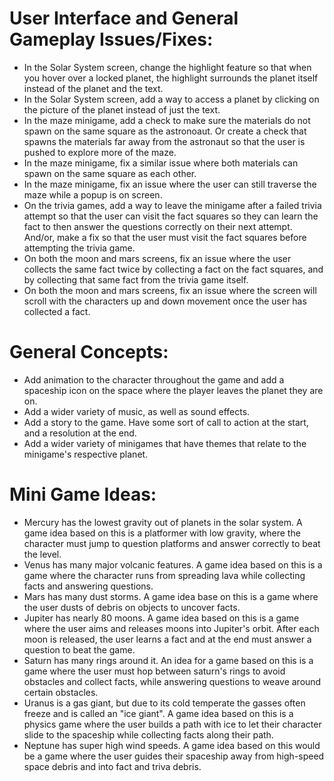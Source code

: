 # User Interface and General Gameplay Issues/Fixes:
* In the Solar System screen, change the highlight feature so that when you hover over a locked planet, the highlight surrounds the planet itself instead of the planet and the text.
* In the Solar System screen, add a way to access a planet by clicking on the picture of the planet instead of just the text.
* In the maze minigame, add a check to make sure the materials do not spawn on the same square as the astronoaut. Or create a check that spawns the materials far away from the astronaut so that the user is pushed to explore more of the maze.
* In the maze minigame, fix a similar issue where both materials can spawn on the same square as each other.
* In the maze minigame, fix an issue where the user can still traverse the maze while a popup is on screen.
* On the trivia games, add a way to leave the minigame after a failed trivia attempt so that the user can visit the fact squares so they can learn the fact to then answer the questions correctly on their next attempt. And/or, make a fix so that the user must visit the fact squares before attempting the trivia game.
* On both the moon and mars screens, fix an issue where the user collects the same fact twice by collecting a fact on the fact squares, and by collecting that same fact from the trivia game itself.
* On both the moon and mars screens, fix an issue where the screen will scroll with the characters up and down movement once the user has collected a fact.  
# General Concepts:
* Add animation to the character throughout the game and add a spaceship icon on the space where the player leaves the planet they are on.
* Add a wider variety of music, as well as sound effects.
* Add a story to the game. Have some sort of call to action at the start, and a resolution at the end.
* Add a wider variety of minigames that have themes that relate to the minigame's respective planet.
# Mini Game Ideas:
* Mercury has the lowest gravity out of planets in the solar system. A game idea based on this is a platformer with low gravity, where the character must jump to question platforms and answer correctly to beat the level.
* Venus has many major volcanic features. A game idea based on this is a game where the character runs from spreading lava while collecting facts and answering questions.
* Mars has many dust storms. A game idea base on this is a game where the user dusts of debris on objects to uncover facts. 
* Jupiter has nearly 80 moons. A game idea based on this is a game where the user aims and releases moons into Jupiter's orbit. After each moon is released, the user learns a fact and at the end must answer a question to beat the game.
* Saturn has many rings around it. An idea for a game based on this is a game where the user must hop between saturn's rings to avoid obstacles and collect facts, while answering questions to weave around certain obstacles.
* Uranus is a gas giant, but due to its cold temperate the gasses often freeze and is called an "ice giant". A game idea based on this is a physics game where the user builds a path with ice to let their character slide to the spaceship while collecting facts along their path.
* Neptune has super high wind speeds. A game idea based on this would be a game where the user guides their spaceship away from high-speed space debris and into fact and triva debris.